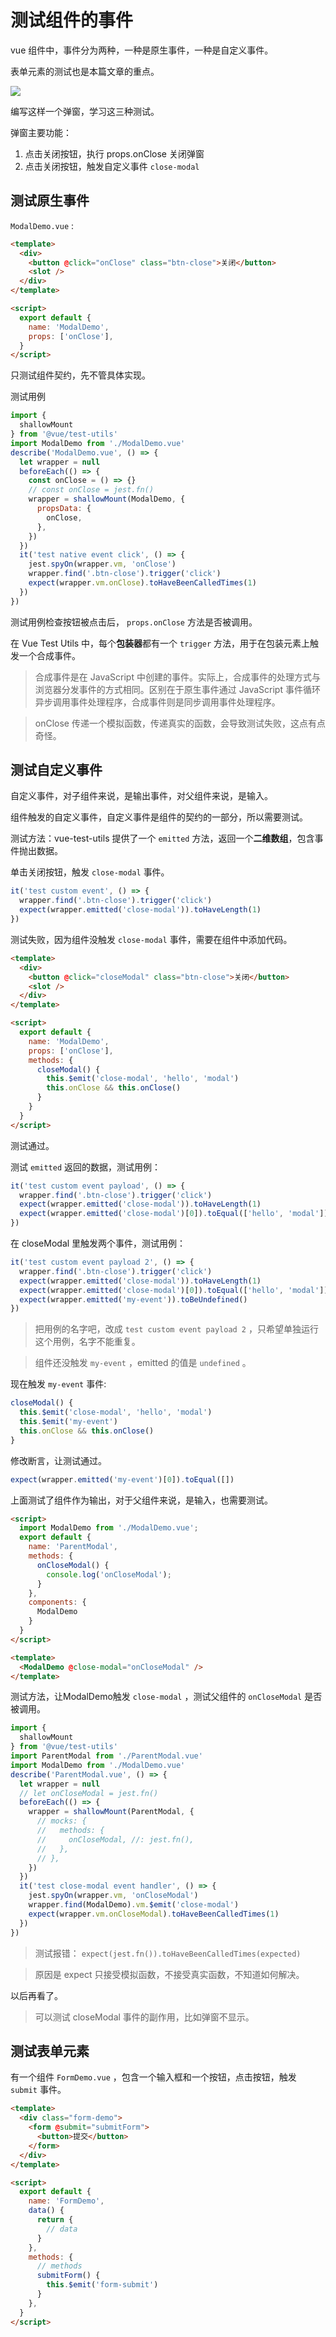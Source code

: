 # 测试组件的事件

vue 组件中，事件分为两种，一种是原生事件，一种是自定义事件。

表单元素的测试也是本篇文章的重点。

![](https://jsd.cdn.zzko.cn/gh/jackchoumine/jack-picture@master/test-moadal.png)

编写这样一个弹窗，学习这三种测试。

弹窗主要功能：

1. 点击关闭按钮，执行 props.onClose 关闭弹窗
2. 点击关闭按钮，触发自定义事件 `close-modal`

## 测试原生事件

`ModalDemo.vue` :

```html
<template>
  <div>
    <button @click="onClose" class="btn-close">关闭</button>
    <slot />
  </div>
</template>

<script>
  export default {
    name: 'ModalDemo',
    props: ['onClose'],
  }
</script>
```

只测试组件契约，先不管具体实现。

测试用例

```js
import {
  shallowMount
} from '@vue/test-utils'
import ModalDemo from './ModalDemo.vue'
describe('ModalDemo.vue', () => {
  let wrapper = null
  beforeEach(() => {
    const onClose = () => {}
    // const onClose = jest.fn()
    wrapper = shallowMount(ModalDemo, {
      propsData: {
        onClose,
      },
    })
  })
  it('test native event click', () => {
    jest.spyOn(wrapper.vm, 'onClose')
    wrapper.find('.btn-close').trigger('click')
    expect(wrapper.vm.onClose).toHaveBeenCalledTimes(1)
  })
})
```

测试用例检查按钮被点击后， `props.onClose` 方法是否被调用。

在 Vue Test Utils 中，每个**包装器**都有一个 `trigger` 方法，用于在包装元素上触发一个合成事件。

> 合成事件是在 JavaScript 中创建的事件。实际上，合成事件的处理方式与浏览器分发事件的方式相同。区别在于原生事件通过 JavaScript 事件循环异步调用事件处理程序，合成事件则是同步调用事件处理程序。

> onClose 传递一个模拟函数，传递真实的函数，会导致测试失败，这点有点奇怪。

## 测试自定义事件

自定义事件，对子组件来说，是输出事件，对父组件来说，是输入。

组件触发的自定义事件，自定义事件是组件的契约的一部分，所以需要测试。

测试方法：vue-test-utils 提供了一个 `emitted` 方法，返回一个**二维数组**，包含事件抛出数据。

单击关闭按钮，触发 `close-modal` 事件。

```js
it('test custom event', () => {
  wrapper.find('.btn-close').trigger('click')
  expect(wrapper.emitted('close-modal')).toHaveLength(1)
})
```

测试失败，因为组件没触发 `close-modal` 事件，需要在组件中添加代码。

```html
<template>
  <div>
    <button @click="closeModal" class="btn-close">关闭</button>
    <slot />
  </div>
</template>

<script>
  export default {
    name: 'ModalDemo',
    props: ['onClose'],
    methods: {
      closeModal() {
        this.$emit('close-modal', 'hello', 'modal')
        this.onClose && this.onClose()
      }
    }
  }
</script>
```

测试通过。

测试 `emitted` 返回的数据，测试用例：

```js
it('test custom event payload', () => {
  wrapper.find('.btn-close').trigger('click')
  expect(wrapper.emitted('close-modal')).toHaveLength(1)
  expect(wrapper.emitted('close-modal')[0]).toEqual(['hello', 'modal'])
})
```

在 closeModal 里触发两个事件，测试用例：

```js
it('test custom event payload 2', () => {
  wrapper.find('.btn-close').trigger('click')
  expect(wrapper.emitted('close-modal')).toHaveLength(1)
  expect(wrapper.emitted('close-modal')[0]).toEqual(['hello', 'modal'])
  expect(wrapper.emitted('my-event')).toBeUndefined()
})
```

> 把用例的名字吧，改成 `test custom event payload 2` ，只希望单独运行这个用例，名字不能重复。

> 组件还没触发 `my-event` ，emitted 的值是 `undefined` 。

现在触发 `my-event` 事件:

```js
closeModal() {
  this.$emit('close-modal', 'hello', 'modal')
  this.$emit('my-event')
  this.onClose && this.onClose()
}
```

修改断言，让测试通过。

```js
expect(wrapper.emitted('my-event')[0]).toEqual([])
```

上面测试了组件作为输出，对于父组件来说，是输入，也需要测试。

```HTML
<script>
  import ModalDemo from './ModalDemo.vue';
  export default {
    name: 'ParentModal',
    methods: {
      onCloseModal() {
        console.log('onCloseModal');
      }
    },
    components: {
      ModalDemo
    }
  }
</script>

<template>
  <ModalDemo @close-modal="onCloseModal" />
</template>
```

测试方法，让ModalDemo触发 `close-modal` ，测试父组件的 `onCloseModal` 是否被调用。

```js
import {
  shallowMount
} from '@vue/test-utils'
import ParentModal from './ParentModal.vue'
import ModalDemo from './ModalDemo.vue'
describe('ParentModal.vue', () => {
  let wrapper = null
  // let onCloseModal = jest.fn()
  beforeEach(() => {
    wrapper = shallowMount(ParentModal, {
      // mocks: {
      //   methods: {
      //     onCloseModal, //: jest.fn(),
      //   },
      // },
    })
  })
  it('test close-modal event handler', () => {
    jest.spyOn(wrapper.vm, 'onCloseModal')
    wrapper.find(ModalDemo).vm.$emit('close-modal')
    expect(wrapper.vm.onCloseModal).toHaveBeenCalledTimes(1)
  })
})
```

> 测试报错： `expect(jest.fn()).toHaveBeenCalledTimes(expected)`

> 原因是 expect 只接受模拟函数，不接受真实函数，不知道如何解决。

以后再看了。

<!-- BUG -->

> 可以测试 closeModal 事件的副作用，比如弹窗不显示。

## 测试表单元素

有一个组件 `FormDemo.vue` ，包含一个输入框和一个按钮，点击按钮，触发 `submit` 事件。

```html
<template>
  <div class="form-demo">
    <form @submit="submitForm">
      <button>提交</button>
    </form>
  </div>
</template>

<script>
  export default {
    name: 'FormDemo',
    data() {
      return {
        // data
      }
    },
    methods: {
      // methods
      submitForm() {
        this.$emit('form-submit')
      }
    },
  }
</script>
```
